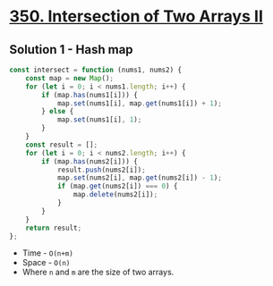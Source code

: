 # [350. Intersection of Two Arrays II](https://leetcode.com/problems/intersection-of-two-arrays-ii/)

## Solution 1 - Hash map

```js
const intersect = function (nums1, nums2) {
    const map = new Map();
    for (let i = 0; i < nums1.length; i++) {
        if (map.has(nums1[i])) {
            map.set(nums1[i], map.get(nums1[i]) + 1);
        } else {
            map.set(nums1[i], 1);
        }
    }
    const result = [];
    for (let i = 0; i < nums2.length; i++) {
        if (map.has(nums2[i])) {
            result.push(nums2[i]);
            map.set(nums2[i], map.get(nums2[i]) - 1);
            if (map.get(nums2[i]) === 0) {
                map.delete(nums2[i]);
            }
        }
    }
    return result;
};
```

-   Time - `O(n+m)`
-   Space - `O(n)`
-   Where `n` and `m` are the size of two arrays.
